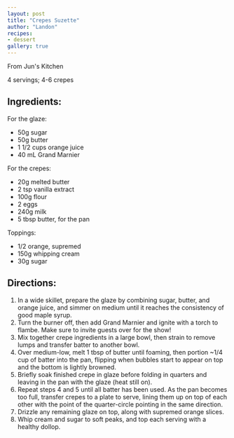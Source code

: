 ```yaml
---
layout: post
title: "Crepes Suzette"
author: "Landon"
recipes:
- dessert
gallery: true
---
```


From Jun's Kitchen

4 servings; 4-6 crepes

## Ingredients:
For the glaze:
- 50g sugar
- 50g butter
- 1 1/2 cups orange juice
- 40 mL Grand Marnier

For the crepes:
- 20g melted butter
- 2 tsp vanilla extract
- 100g flour
- 2 eggs
- 240g milk
- 5 tbsp butter, for the pan

Toppings:
- 1/2 orange, supremed
- 150g whipping cream
- 30g sugar

## Directions:
1. In a wide skillet, prepare the glaze by combining sugar, butter, and orange juice, and simmer on medium until it reaches the consistency of good maple syrup.
2. Turn the burner off, then add Grand Marnier and ignite with a torch to flambe. Make sure to invite guests over for the show!
3. Mix together crepe ingredients in a large bowl, then strain to remove lumps and transfer batter to another bowl.
4. Over medium-low, melt 1 tbsp of butter until foaming, then portion ~1/4 cup of batter into the pan, flipping when bubbles start to appear on top and the bottom is lightly browned.
5. Briefly soak finished crepe in glaze before folding in quarters and leaving in the pan with the glaze (heat still on).
6. Repeat steps 4 and 5 until all batter has been used. As the pan becomes too full, transfer crepes to a plate to serve, lining them up on top of each other with the point of the quarter-circle pointing in the same direction.
7. Drizzle any remaining glaze on top, along with supremed orange slices.
8. Whip cream and sugar to soft peaks, and top each serving with a healthy dollop.

<div class="gallery">
<figure name="1" alt="Crepes Suzette" caption="Crepes Suzette during preparation (pc: Jiexi)."></figure>
<figure name="2" alt="Crepes Suzette" caption="Crepes Suzette garnished with supremed orange slices (pc: Jiexi)."></figure>
<figure name="3" alt="Crepes Suzette" caption="Crepes suzette is a really pretty dessert, and can be prepared live to show off a bit :D"></figure>
</div>

<!-- Old Recipe

# Crêpes Suzette
(makes about 2 servings)

### Ingredients:

Crêpes:
- 10g melted butter
- 1 tsp vanilla extract
- 50g flour
- 1 egg (beaten)
- 120g milk

Glaze:
- 20g sugar
- 20g butter
- 10 mL Grand Marnier
- 10 mL Cointreau
- 1 cup orange juice
- a scoop of vanilla ice cream

### Directions:

1. Combine the crêpe ingredients. I combine them in that order, but it's resulted in lumpy batter, so there might be a particular order that works best. Warming the milk before adding it might also help to keep the butter melted. That completes the crêpe batter, but we'll prep the glaze before making the crêpes.
2. In an 8" skillet, melt butter and sugar.
3. In a small cup or wine glass, combine Grand Marnier and Cointreau. Heat slightly and light with a long-necked lighter. Ensure the flame is steady, remove the skillet from the stove, turn off the lights, and pour into the skillet to flambé. Make sure to do this in front of guests - it's a showy technique, which is the whole point.
4. After the fire has extinguished and the alcohol has boiled off, return the skillet to the stove and add the orange juice. Lower the heat to leave the mixture on a low simmer.
5. Returning to the crêpes, heat another skillet over medium with a small amount of vegetable oil. Cook crêpes one at a time, making sure to get them nice and round. After each crêpe is complete, fold it in half and transfer to the simmering glaze.
6. After simmering briefly in the glaze, fold the crêpe again to form quarters and plate with a bit of extra glaze and a quenelle of vanilla ice cream.

---

I found this recipe from [Jun's Kitchen](https://www.youtube.com/watch?v=bF9zOykErJ4), though he shows a slightly fancier version of the recipe. I had a lot of trouble getting the flambé to work the first couple of times I tried the recipe - I accidentally added the orange juice first one time, and tried to flambé on the plate the second time, which also failed. I also managed to get it to mostly work once, but the flame isn't very bright, so it's not very pretty when the lights are on. For the dinner party though, it went perfectly. The quenelle of ice cream really finishes the presentation.

<div class="gallery">
<figure name="9" alt="crêpes suzette" caption="Crêpes suzette is a really pretty dessert, and can be prepared live to show off a bit :D"></figure>
</div>

-->